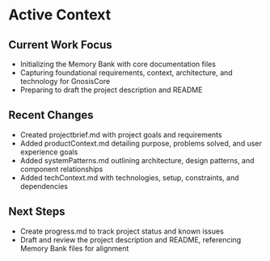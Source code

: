 # Active Context

## Current Work Focus
- Initializing the Memory Bank with core documentation files
- Capturing foundational requirements, context, architecture, and technology for GnosisCore
- Preparing to draft the project description and README

## Recent Changes
- Created projectbrief.md with project goals and requirements
- Added productContext.md detailing purpose, problems solved, and user experience goals
- Added systemPatterns.md outlining architecture, design patterns, and component relationships
- Added techContext.md with technologies, setup, constraints, and dependencies

## Next Steps
- Create progress.md to track project status and known issues
- Draft and review the project description and README, referencing Memory Bank files for alignment
